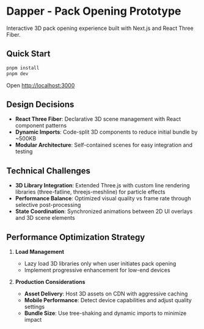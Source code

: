 # Dapper - Pack Opening Prototype

Interactive 3D pack opening experience built with Next.js and React Three Fiber.

## Quick Start

```bash
pnpm install
pnpm dev
```

Open [http://localhost:3000](http://localhost:3000)

## Design Decisions

- **React Three Fiber**: Declarative 3D scene management with React component patterns
- **Dynamic Imports**: Code-split 3D components to reduce initial bundle by ~500KB
- **Modular Architecture**: Self-contained scenes for easy integration and testing

## Technical Challenges

- **3D Library Integration**: Extended Three.js with custom line rendering libraries (three-fatline, threejs-meshline) for particle effects
- **Performance Balance**: Optimized visual quality vs frame rate through selective post-processing
- **State Coordination**: Synchronized animations between 2D UI overlays and 3D scene elements

## Performance Optimization Strategy

1. **Load Management**

   - Lazy load 3D libraries only when user initiates pack opening
   - Implement progressive enhancement for low-end devices

2. **Production Considerations**
   - **Asset Delivery**: Host 3D assets on CDN with aggressive caching
   - **Mobile Performance**: Detect device capabilities and adjust quality settings
   - **Bundle Size**: Use tree-shaking and dynamic imports to minimize impact
